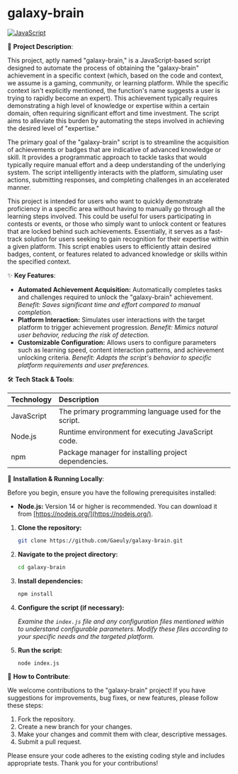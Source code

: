 # galaxy-brain

[![JavaScript](https://img.shields.io/badge/JavaScript-F7DF1E?style=for-the-badge&logo=javascript&logoColor=black)](https://www.javascript.com/)

📝 **Project Description**:

This project, aptly named "galaxy-brain," is a JavaScript-based script designed to automate the process of obtaining the "galaxy-brain" achievement in a specific context (which, based on the code and context, we assume is a gaming, community, or learning platform. While the specific context isn't explicitly mentioned, the function's name suggests a user is trying to rapidly become an expert). This achievement typically requires demonstrating a high level of knowledge or expertise within a certain domain, often requiring significant effort and time investment. The script aims to alleviate this burden by automating the steps involved in achieving the desired level of "expertise."

The primary goal of the "galaxy-brain" script is to streamline the acquisition of achievements or badges that are indicative of advanced knowledge or skill. It provides a programmatic approach to tackle tasks that would typically require manual effort and a deep understanding of the underlying system. The script intelligently interacts with the platform, simulating user actions, submitting responses, and completing challenges in an accelerated manner.

This project is intended for users who want to quickly demonstrate proficiency in a specific area without having to manually go through all the learning steps involved. This could be useful for users participating in contests or events, or those who simply want to unlock content or features that are locked behind such achievements. Essentially, it serves as a fast-track solution for users seeking to gain recognition for their expertise within a given platform. This script enables users to efficiently attain desired badges, content, or features related to advanced knowledge or skills within the specified context.

✨ **Key Features**:

*   **Automated Achievement Acquisition:** Automatically completes tasks and challenges required to unlock the "galaxy-brain" achievement. _Benefit: Saves significant time and effort compared to manual completion._
*   **Platform Interaction:** Simulates user interactions with the target platform to trigger achievement progression. _Benefit: Mimics natural user behavior, reducing the risk of detection._
*   **Customizable Configuration:** Allows users to configure parameters such as learning speed, content interaction patterns, and achievement unlocking criteria. _Benefit: Adapts the script's behavior to specific platform requirements and user preferences._

🛠️ **Tech Stack & Tools**:

| Technology    | Description                                          |
| :------------ | :--------------------------------------------------- |
| JavaScript    | The primary programming language used for the script. |
| Node.js       | Runtime environment for executing JavaScript code.    |
| npm           | Package manager for installing project dependencies. |

🚀 **Installation & Running Locally**:

Before you begin, ensure you have the following prerequisites installed:

*   **Node.js:** Version 14 or higher is recommended. You can download it from [https://nodejs.org/](https://nodejs.org/).

1.  **Clone the repository:**

    ```bash
    git clone https://github.com/Gaeuly/galaxy-brain.git
    ```

2.  **Navigate to the project directory:**

    ```bash
    cd galaxy-brain
    ```

3.  **Install dependencies:**

    ```bash
    npm install
    ```

4.  **Configure the script (if necessary):**

    _Examine the `index.js` file and any configuration files mentioned within to understand configurable parameters. Modify these files according to your specific needs and the targeted platform._

5.  **Run the script:**

    ```bash
    node index.js
    ```

🤝 **How to Contribute**:

We welcome contributions to the "galaxy-brain" project! If you have suggestions for improvements, bug fixes, or new features, please follow these steps:

1.  Fork the repository.
2.  Create a new branch for your changes.
3.  Make your changes and commit them with clear, descriptive messages.
4.  Submit a pull request.

Please ensure your code adheres to the existing coding style and includes appropriate tests. Thank you for your contributions!
